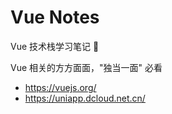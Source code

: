 # Vue Notes

Vue 技术栈学习笔记 📒

Vue 相关的方方面面，"独当一面" 必看

- https://vuejs.org/
- https://uniapp.dcloud.net.cn/
